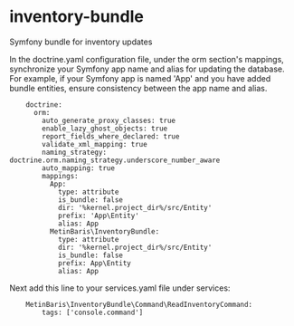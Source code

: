 # inventory-bundle
Symfony bundle for inventory updates


In the doctrine.yaml configuration file, under the orm section's mappings, synchronize your Symfony app name and alias for updating the database. For example, if your Symfony app is named 'App' and you have added bundle entities, ensure consistency between the app name and alias.

```
    doctrine:
      orm:
        auto_generate_proxy_classes: true
        enable_lazy_ghost_objects: true
        report_fields_where_declared: true
        validate_xml_mapping: true
        naming_strategy: doctrine.orm.naming_strategy.underscore_number_aware
        auto_mapping: true
        mappings:
          App:
            type: attribute
            is_bundle: false
            dir: '%kernel.project_dir%/src/Entity'
            prefix: 'App\Entity'
            alias: App
          MetinBaris\InventoryBundle:
            type: attribute
            dir: '%kernel.project_dir%/src/Entity'
            is_bundle: false
            prefix: App\Entity
            alias: App
```

Next add this line to your services.yaml file under services:

```
    MetinBaris\InventoryBundle\Command\ReadInventoryCommand:
        tags: ['console.command']
```